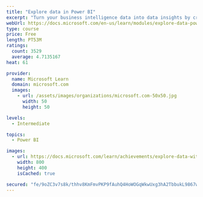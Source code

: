 ```yaml
---
title: "Explore data in Power BI"
excerpt: "Turn your business intelligence data into data insights by creating and configuring Power BI dashboards."
webUrl: https://docs.microsoft.com/en-us/learn/modules/explore-data-power-bi/
type: course
price: Free
length: PT53M
ratings:
  count: 3529
  average: 4.7135167
heat: 61

provider:
  name: Microsoft Learn
  domain: microsoft.com
  images:
    - url: /assets/images/organizations/microsoft.com-50x50.jpg
      width: 50
      height: 50

levels:
  - Intermediate

topics:
  - Power BI

images:
  - url: https://docs.microsoft.com/learn/achievements/explore-data-with-power-bi-desktop-social.png
    width: 800
    height: 400
    isCached: true

secured: "fe/9oZC3v7s8k/thhv8KmFmvPKP9fAuhQ4HoWOGqWkwUxg3hA2TbbukL9867wH67gJfLKtjGOWKoz1/YGF2pjWma1NTdSsXH7ROfmYvkzxlOi9a0Boq77K9o4Kj9x2uLWZRPew+JURhpd0aF7ME1A7Z2Y/ZIgEquiFYF++JO1vDbDM2etK8ypsSVHvkbZQcUVZK+S3vNK5/n+iL4OEIjwHJcKHosX1Ox9wRnh1+1tRahvKNHRd/e87aVxM+ysfpR/wdknscA4KcGVJZ+PjABu7YHwlduSjQpGpszH+7tmg5d3GYqOzIXroHVMftVoRV/L/ywU9CaXai6sMxR8+BAZeq6cwZ7n34ZwPbHS/RMeiegt3pOOYb1v6EOyJLnn5ytEFu+1F2iWELkaM4DpX5z6hQkKbvpuuiCwi0Lap4/nqQ=;IjxQNU7rNqgkTEMxJ+mYkw=="
---
```



